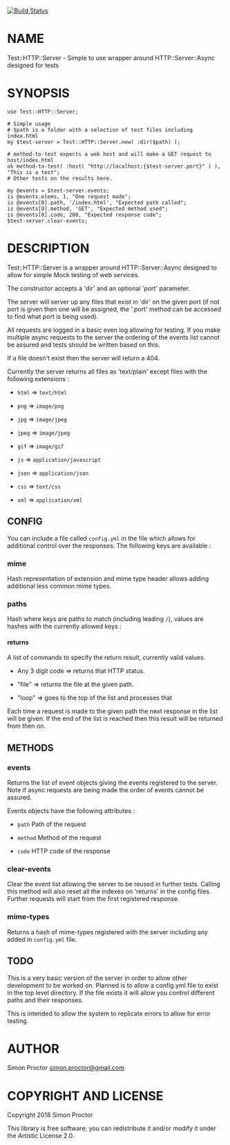 [![Build Status](https://travis-ci.org/Scimon/p6-Test-HTTP-Server.svg?branch=master)](https://travis-ci.org/Scimon/p6-Test-HTTP-Server)

NAME
====

Test::HTTP::Server - Simple to use wrapper around HTTP::Server::Async designed for tests

SYNOPSIS
========

    use Test::HTTP::Server;

    # Simple usage
    # $path is a folder with a selection of test files including index.html
    my $test-server = Test::HTTP::Server.new( :dir($path) );

    # method-to-test expects a web host and will make a GET request to host/index.html
    ok method-to-test( :host( "http://localhost:{$test-server.port}" ) ), "This is a test";
    # Other tests on the results here.

    my @events = $test-server.events;
    is @events.elems, 1, "One request made";
    is @events[0].path, '/index.html', "Expected path called";
    is @events[0].method, 'GET', "Expected method used";
    is @events[0].code, 200, "Expected response code";
    $test-server.clear-events;

DESCRIPTION
===========

Test::HTTP::Server is a wrapper around HTTP::Server::Async designed to allow for simple Mock testing of web services.

The constructor accepts a 'dir' and an optional 'port' parameter.

The server will server up any files that exist in 'dir' on the given port (if not port is given then one will be assigned, the '.port' method can be accessed to find what port is being used).

All requests are logged in a basic even log allowing for testing. If you make multiple async requests to the server the ordering of the events list cannot be assured and tests should be written based on this.

If a file doesn't exist then the server will return a 404.

Currently the server returns all files as 'text/plain' except files with the following extensions :

  * `html` => `text/html`

  * `png` => `image/png`

  * `jpg` => `image/jpeg`

  * `jpeg` => `image/jpeg`

  * `gif` => `image/gif`

  * `js` => `application/javascript`

  * `json` => `application/json`

  * `css` => `text/css`

  * `xml` => `application/xml`

CONFIG
------

You can include a file called `config.yml` in the file which allows for additional control over the responses. The following keys are available :

### mime

Hash representation of extension and mime type header allows adding additional less common mime types.

### paths

Hash where keys are paths to match (including leading `/`), values are hashes with the currently allowed keys :

#### returns

A list of commands to specify the return result, currently valid values.

  * Any 3 digit code => returns that HTTP status.

  * "file" => returns the file at the given path.

  * "loop" => goes to the top of the list and processes that

Each time a request is made to the given path the next response in the list will be given. If the end of the list is reached then this result will be returned from then on.

METHODS
-------

### events

Returns the list of event objects giving the events registered to the server. Note if async requests are being made the order of events cannot be assured.

Events objects have the following attributes :

  * `path` Path of the request

  * `method` Method of the request

  * `code` HTTP code of the response 

### clear-events

Clear the event list allowing the server to be reused in further tests. Calling this method will also reset all the indexes on 'returns' in the config files. Further requests will start from the first registered response.

### mime-types

Returns a hash of mime-types registered with the server including any added in `config.yml` file. 

TODO
----

This is a very basic version of the server in order to allow other development to be worked on. Planned is to allow a config.yml file to exist in the top level directory. If the file exists it will allow you control different paths and their responses.

This is intended to allow the system to replicate errors to allow for error testing.

AUTHOR
======

Simon Proctor <simon.proctor@gmail.com>

COPYRIGHT AND LICENSE
=====================

Copyright 2018 Simon Proctor

This library is free software; you can redistribute it and/or modify it under the Artistic License 2.0.
